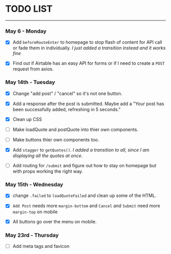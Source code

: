 # TODO LIST

---

### May 6 - Monday

- [x] Add `beforeRouteEnter` to homepage to stop flash of content for API call or fade them in individually. _I just added a transition instead and it works fine_

- [x] Find out if Airtable has an easy API for forms or if I need to create a `POST` request from axios.

### May 14th - Tuesday

- [x] Change "add post" / "cancel" so it's not one button.

- [x] Add a response after the post is submitted. Maybe add a "Your post has been successfully added, refreshing in 5 seconds."

- [x] Clean up CSS

- [ ] Make loadQuote and postQuote into thier own components.

- [ ] Make buttons thier own components too.

- [x] Add `stagger` to `getQuotes()`. _I added a transition to all, since I am displaying all the quotes at once._

- [ ] Add routing for `/submit` and figure out how to stay on homepage but with props working the right way.

### May 15th - Wednesday

- [x] change `.failed` to `loadQuoteFailed` and clean up some of the HTML.

- [x] `Add Post` needs more `margin-bottom` and `Cancel` and `Submit` need more `margin-top` on mobile

- [x] All buttons go over the menu on mobile.

### May 23rd - Thursday

- [ ] Add meta tags and favicon
